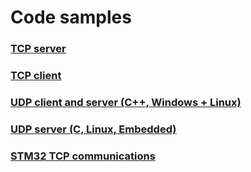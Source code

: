 # Code samples


### [TCP server](Networking/TCP/TcpServer/)  

### [TCP client](Networking/TCP/TcpHexClient/) 

### [UDP client and server (C++, Windows + Linux)](Networking/UDP/sv_client) 

### [UDP server (C, Linux, Embedded)](Networking/UDP/udp_echo_server) 

### [STM32 TCP communications](STM32/)





